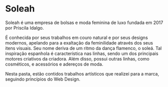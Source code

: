 # Soleah

Soleah é uma empresa de bolsas e moda feminina de luxo fundada em 2017 por Priscila Idalgo.

É conhecida por seus trabalhos em couro natural e por seus designs modernos, apelando para a exaltação da feminilidade através dos seus itens visuais.
Seu nome deriva de um ritmo da dança flamenco, o soleá. Tal inspiração espanhola é característica nas linhas, sendo um dos principais motores criativos da criadora.
Além disso, possui outras linhas, como cosméticos, e acessórios e adereços de moda.

Nesta pasta, estão contidos trabalhos artísticos que realizei para a marca, seguindo princípios do Web Design.
